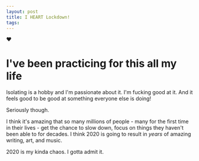 ```yaml
---
layout: post
title: I HEART Lockdown!
tags: 
---
```


:heart:

# I've been practicing for this all my life

Isolating is a hobby and I'm passionate about it. I'm fucking good at it. And it feels good to be good at something everyone else is doing!

Seriously though. 

I think it's amazing that so many millions of people - many for the first time in their lives - get the chance to slow down, focus on things they haven't been able to for decades. I think 2020 is going to result in *years* of amazing writing, art, and music.

2020 is my kinda chaos. I gotta admit it.